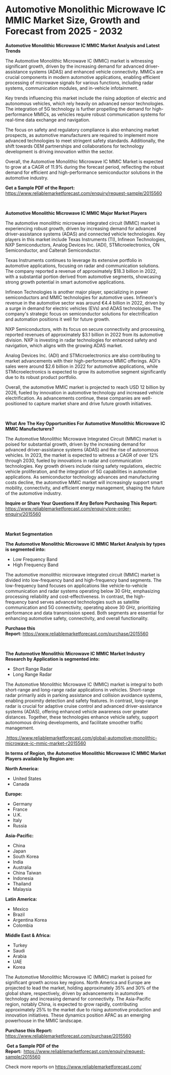 <p><h1>Automotive Monolithic Microwave IC MMIC Market Size, Growth and Forecast from 2025 - 2032</h1></p><p><strong>Automotive Monolithic Microwave IC MMIC Market Analysis and Latest Trends</strong></p>
<p><p>The Automotive Monolithic Microwave IC (MMIC) market is witnessing significant growth, driven by the increasing demand for advanced driver-assistance systems (ADAS) and enhanced vehicle connectivity. MMICs are crucial components in modern automotive applications, enabling efficient processing of microwave signals for various functions, including radar systems, communication modules, and in-vehicle infotainment.</p><p>Key trends influencing this market include the rising adoption of electric and autonomous vehicles, which rely heavily on advanced sensor technologies. The integration of 5G technology is further propelling the demand for high-performance MMICs, as vehicles require robust communication systems for real-time data exchange and navigation.</p><p>The focus on safety and regulatory compliance is also enhancing market prospects, as automotive manufacturers are required to implement more advanced technologies to meet stringent safety standards. Additionally, the shift towards OEM partnerships and collaborations for technology development is driving innovation within the sector.</p><p>Overall, the Automotive Monolithic Microwave IC MMIC Market is expected to grow at a CAGR of 11.9% during the forecast period, reflecting the robust demand for efficient and high-performance semiconductor solutions in the automotive industry.</p></p>
<p><strong>Get a Sample PDF of the Report:&nbsp;</strong> <a href="https://www.reliablemarketforecast.com/enquiry/request-sample/2015560?utm_campaign=1097&utm_medium=2&utm_source=Github&utm_content=ia&utm_term=17012025&utm_id=automotive-monolithic-microwave-ic-mmic">https://www.reliablemarketforecast.com/enquiry/request-sample/2015560</a></p>
<p>&nbsp;</p>
<p><strong>Automotive Monolithic Microwave IC MMIC Major Market Players</strong></p>
<p><p>The automotive monolithic microwave integrated circuit (MMIC) market is experiencing robust growth, driven by increasing demand for advanced driver-assistance systems (ADAS) and connected vehicle technologies. Key players in this market include Texas Instruments (TI), Infineon Technologies, NXP Semiconductors, Analog Devices Inc. (ADI), STMicroelectronics, ON Semiconductor, and Calterah Semiconductor.</p><p>Texas Instruments continues to leverage its extensive portfolio in automotive applications, focusing on radar and communication solutions. The company reported a revenue of approximately $18.3 billion in 2022, with a substantial portion derived from automotive segments, showcasing strong growth potential in smart automotive applications.</p><p>Infineon Technologies is another major player, specializing in power semiconductors and MMIC technologies for automotive uses. Infineon's revenue in the automotive sector was around €4.4 billion in 2022, driven by a surge in demand for electric vehicles (EVs) and ADAS technologies. The company's strategic focus on semiconductor solutions for electrification and automation positions it well for future growth.</p><p>NXP Semiconductors, with its focus on secure connectivity and processing, reported revenues of approximately $3.1 billion in 2022 from its automotive division. NXP is investing in radar technologies for enhanced safety and navigation, which aligns with the growing ADAS market.</p><p>Analog Devices Inc. (ADI) and STMicroelectronics are also contributing to market advancements with their high-performance MMIC offerings. ADI's sales were around $2.6 billion in 2022 for automotive applications, while STMicroelectronics is expected to grow its automotive segment significantly due to its robust product portfolio.</p><p>Overall, the automotive MMIC market is projected to reach USD 12 billion by 2026, fueled by innovation in automotive technology and increased vehicle electrification. As advancements continue, these companies are well-positioned to capture market share and drive future growth initiatives.</p></p>
<p>&nbsp;</p>
<p><strong>What Are The Key Opportunities For Automotive Monolithic Microwave IC MMIC Manufacturers?</strong></p>
<p><p>The Automotive Monolithic Microwave Integrated Circuit (MMIC) market is poised for substantial growth, driven by the increasing demand for advanced driver-assistance systems (ADAS) and the rise of autonomous vehicles. In 2023, the market is expected to witness a CAGR of over 12% through 2030, fueled by innovations in radar and communication technologies. Key growth drivers include rising safety regulations, electric vehicle proliferation, and the integration of 5G capabilities in automotive applications. As semiconductor technology advances and manufacturing costs decline, the automotive MMIC market will increasingly support smart mobility, connectivity, and efficient energy management, shaping the future of the automotive industry.</p></p>
<p><strong>Inquire or Share Your Questions If Any Before Purchasing This Report:</strong> <a href="https://www.reliablemarketforecast.com/enquiry/pre-order-enquiry/2015560?utm_campaign=1097&utm_medium=2&utm_source=Github&utm_content=ia&utm_term=17012025&utm_id=automotive-monolithic-microwave-ic-mmic">https://www.reliablemarketforecast.com/enquiry/pre-order-enquiry/2015560</a></p>
<p>&nbsp;</p>
<p><strong>Market Segmentation</strong></p>
<p><strong>The Automotive Monolithic Microwave IC MMIC Market Analysis by types is segmented into:</strong></p>
<p><ul><li>Low Frequency Band</li><li>High Frequency Band</li></ul></p>
<p><p>The automotive monolithic microwave integrated circuit (MMIC) market is divided into low-frequency band and high-frequency band segments. The low-frequency band focuses on applications like vehicle-to-vehicle communication and radar systems operating below 30 GHz, emphasizing processing reliability and cost-effectiveness. In contrast, the high-frequency band serves advanced technologies such as satellite communication and 5G connectivity, operating above 30 GHz, prioritizing performance and data transmission speed. Both segments are essential for enhancing automotive safety, connectivity, and overall functionality.</p></p>
<p><strong>Purchase this Report:&nbsp;</strong><a href="https://www.reliablemarketforecast.com/purchase/2015560?utm_campaign=1097&utm_medium=2&utm_source=Github&utm_content=ia&utm_term=17012025&utm_id=automotive-monolithic-microwave-ic-mmic">https://www.reliablemarketforecast.com/purchase/2015560</a></p>
<p>&nbsp;</p>
<p><strong>The Automotive Monolithic Microwave IC MMIC Market Industry Research by Application is segmented into:</strong></p>
<p><ul><li>Short Range Radar</li><li>Long Range Radar</li></ul></p>
<p><p>The Automotive Monolithic Microwave IC (MMIC) market is integral to both short-range and long-range radar applications in vehicles. Short-range radar primarily aids in parking assistance and collision avoidance systems, enabling proximity detection and safety features. In contrast, long-range radar is crucial for adaptive cruise control and advanced driver-assistance systems (ADAS), offering enhanced vehicle awareness over greater distances. Together, these technologies enhance vehicle safety, support autonomous driving developments, and facilitate smoother traffic management.</p></p>
<p><a href="https://www.reliablemarketforecast.com/global-automotive-monolithic-microwave-ic-mmic-market-r2015560?utm_campaign=1097&utm_medium=2&utm_source=Github&utm_content=ia&utm_term=17012025&utm_id=automotive-monolithic-microwave-ic-mmic">&nbsp;https://www.reliablemarketforecast.com/global-automotive-monolithic-microwave-ic-mmic-market-r2015560</a></p>
<p><strong>In terms of Region, the Automotive Monolithic Microwave IC MMIC Market Players available by Region are:</strong></p>
<p>
    <p> <strong> North America: </strong>
        <ul>
            <li>United States</li>
            <li>Canada</li>
        </ul>
        </p> 
    <p> <strong> Europe: </strong>
        <ul>
            <li>Germany</li>
            <li>France</li>
            <li>U.K.</li>
            <li>Italy</li>
            <li>Russia</li>
        </ul>
        </p> 
    <p> <strong> Asia-Pacific: </strong>
        <ul>
            <li>China</li>
            <li>Japan</li>
            <li>South Korea</li>
            <li>India</li>
            <li>Australia</li>
            <li>China Taiwan</li>
            <li>Indonesia</li>
            <li>Thailand</li>
            <li>Malaysia</li>
        </ul>
        </p> 
    <p> <strong> Latin America: </strong>
        <ul>
            <li>Mexico</li>
            <li>Brazil</li>
            <li>Argentina Korea</li>
            <li>Colombia</li>
        </ul>
        </p> 
    <p> <strong> Middle East & Africa: </strong>
        <ul>
            <li>Turkey</li>
            <li>Saudi</li>
            <li>Arabia</li>
            <li>UAE</li>
            <li>Korea</li>
        </ul>
    </p>
    </p>
<p><p>The Automotive Monolithic Microwave IC (MMIC) market is poised for significant growth across key regions. North America and Europe are projected to lead the market, holding approximately 35% and 30% of the global share, respectively, driven by advancements in automotive technology and increasing demand for connectivity. The Asia-Pacific region, notably China, is expected to grow rapidly, contributing approximately 25% to the market due to rising automotive production and innovation initiatives. These dynamics position APAC as an emerging powerhouse in the MMIC landscape.</p></p>
<p><strong>Purchase this Report: </strong><a href="https://www.reliablemarketforecast.com/purchase/2015560?utm_campaign=1097&utm_medium=2&utm_source=Github&utm_content=ia&utm_term=17012025&utm_id=automotive-monolithic-microwave-ic-mmic">https://www.reliablemarketforecast.com/purchase/2015560</a></p>
<p>&nbsp;<strong>Get a Sample PDF of the Report:&nbsp;&nbsp;</strong><a href="https://www.reliablemarketforecast.com/enquiry/request-sample/2015560?utm_campaign=1097&utm_medium=2&utm_source=Github&utm_content=ia&utm_term=17012025&utm_id=automotive-monolithic-microwave-ic-mmic">https://www.reliablemarketforecast.com/enquiry/request-sample/2015560</a></p>
<p><strong></strong></p>
<p>Check more reports on <a href="https://www.reliablemarketforecast.com/?utm_campaign=1097&utm_medium=2&utm_source=Github&utm_content=ia&utm_term=17012025&utm_id=automotive-monolithic-microwave-ic-mmic">https://www.reliablemarketforecast.com/</a></p>